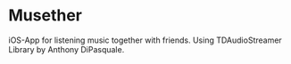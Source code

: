Musether
===============

iOS-App for listening music together with friends. 
Using TDAudioStreamer Library by Anthony DiPasquale. 
